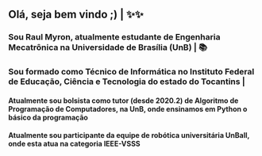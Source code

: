 ## Olá, seja bem vindo ;) | ✨✨
### Sou Raul Myron, atualmente estudante de Engenharia Mecatrônica na Universidade de Brasília (UnB) | 📚
### Sou formado como Técnico de Informática no Instituto Federal de Educação, Ciência e Tecnologia do estado do Tocantins | 
#### Atualmente sou bolsista como tutor (desde 2020.2) de Algoritmo de Programação de Computadores, na UnB, onde ensinamos em Python o básico da programação
#### Atualmente sou participante da equipe de robótica universitária UnBall, onde esta atua na categoria IEEE-VSSS 
<!--
- 🔭 I’m currently working on ...
- 🌱 I’m currently learning ...
- 👯 I’m looking to collaborate on ...
- 🤔 I’m looking for help with ...
- 💬 Ask me about ...
- 📫 How to reach me: ...
- 😄 Pronouns: ...
- ⚡ Fun fact: ...
-->
